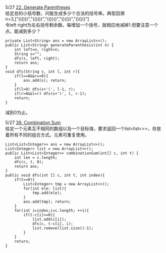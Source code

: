 5/27 [22. Generate Parentheses](https://leetcode.com/problems/generate-parentheses/description/)<br>
给定总的小括号数，问能生成多少个合法的括号串。典型回溯<br>
n=3,["((()))","(()())","(())()","()(())","()()()"]<br>
令left right为左右括号剩余数。每增加一个括号，就相应地减掉1.但要注意一个点，能减到多少？
```
private List<String> ans = new ArrayList<>();
public List<String> generateParenthesis(int n) {
    int left=n, right=n;
    String s="";
    dfs(s, left, right);
    return ans;
}
void dfs(String s, int l, int r){
    if(l==0&&r==0){
        ans.add(s); return;
    }
    if(l>0) dfs(s+'(', l-1, r); 
    if(r>0&&l<r) dfs(s+')', l, r-1);
    return;
}
```
减到0为止。

5/27 [39. Combination Sum](https://leetcode.com/problems/combination-sum/description/)<br>
给定一个元素互不相同的数组以及一个目标值，要求返回一个list<list<>>，存放着所有不同的组合方式。元素可重复使用。
```
List<List<Integer>> ans = new ArrayList<>();
List<Integer> list = new ArrayList<>();
public List<List<Integer>> combinationSum(int[] c, int t) {
    int len = c.length;
    dfs(c, t, 0);
    return ans;
}
public void dfs(int [] c, int t, int index){
    if(t==0){
        List<Integer> tmp = new ArrayList<>();
        for(int ele: list){
            tmp.add(ele);
        }
        ans.add(tmp); return;
    }
    for(int i=index;i<c.length; ++i){
        if(t-c[i]>=0){
            list.add(c[i]);
            dfs(c, t-c[i], i);
            list.remove(list.size()-1);
        }
    }
    return;
}
```

